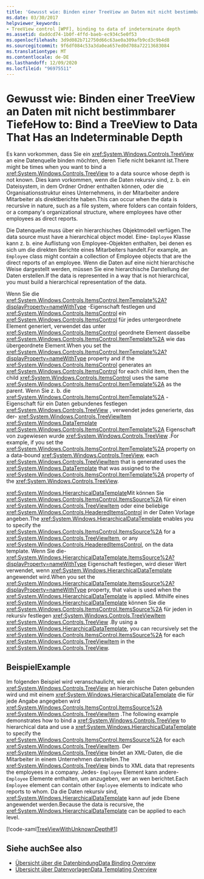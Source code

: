 ```yaml
---
title: 'Gewusst wie: Binden einer TreeView an Daten mit nicht bestimmbarer Tiefe'
ms.date: 03/30/2017
helpviewer_keywords:
- TreeView control [WPF], binding to data of indeterminate depth
ms.assetid: daddcd74-1b0f-4ffd-baeb-ec934c5e0f53
ms.openlocfilehash: 3d9d082b712750d66c63ae0a309afb9cd3c9b4d8
ms.sourcegitcommit: 9f6df084c53a3da0ea657ed0d708a72213683084
ms.translationtype: MT
ms.contentlocale: de-DE
ms.lasthandoff: 12/09/2020
ms.locfileid: "96975511"
---
```

# <a name="how-to-bind-a-treeview-to-data-that-has-an-indeterminable-depth"></a><span data-ttu-id="0657b-102">Gewusst wie: Binden einer TreeView an Daten mit nicht bestimmbarer Tiefe</span><span class="sxs-lookup"><span data-stu-id="0657b-102">How to: Bind a TreeView to Data That Has an Indeterminable Depth</span></span>
<span data-ttu-id="0657b-103">Es kann vorkommen, dass Sie ein <xref:System.Windows.Controls.TreeView> an eine Datenquelle binden möchten, deren Tiefe nicht bekannt ist.</span><span class="sxs-lookup"><span data-stu-id="0657b-103">There might be times when you want to bind a <xref:System.Windows.Controls.TreeView> to a data source whose depth is not known.</span></span>  <span data-ttu-id="0657b-104">Dies kann vorkommen, wenn die Daten rekursiv sind, z. b. ein Dateisystem, in dem Ordner Ordner enthalten können, oder die Organisationsstruktur eines Unternehmens, in der Mitarbeiter andere Mitarbeiter als direktberichte haben.</span><span class="sxs-lookup"><span data-stu-id="0657b-104">This can occur when the data is recursive in nature, such as a file system, where folders can contain folders, or a company's organizational structure, where employees have other employees as direct reports.</span></span>  
  
 <span data-ttu-id="0657b-105">Die Datenquelle muss über ein hierarchisches Objektmodell verfügen.</span><span class="sxs-lookup"><span data-stu-id="0657b-105">The data source must have a hierarchical object model.</span></span> <span data-ttu-id="0657b-106">Eine- `Employee` Klasse kann z. b. eine Auflistung von Employee-Objekten enthalten, bei denen es sich um die direkten Berichte eines Mitarbeiters handelt.</span><span class="sxs-lookup"><span data-stu-id="0657b-106">For example, an `Employee` class might contain a collection of Employee objects that are the direct reports of an employee.</span></span> <span data-ttu-id="0657b-107">Wenn die Daten auf eine nicht hierarchische Weise dargestellt werden, müssen Sie eine hierarchische Darstellung der Daten erstellen.</span><span class="sxs-lookup"><span data-stu-id="0657b-107">If the data is represented in a way that is not hierarchical, you must build a hierarchical representation of the data.</span></span>  
  
 <span data-ttu-id="0657b-108">Wenn Sie die <xref:System.Windows.Controls.ItemsControl.ItemTemplate%2A?displayProperty=nameWithType> -Eigenschaft festlegen und <xref:System.Windows.Controls.ItemsControl> ein <xref:System.Windows.Controls.ItemsControl> für jedes untergeordnete Element generiert, verwendet das unter <xref:System.Windows.Controls.ItemsControl> geordnete Element dasselbe <xref:System.Windows.Controls.ItemsControl.ItemTemplate%2A> wie das übergeordnete Element.</span><span class="sxs-lookup"><span data-stu-id="0657b-108">When you set the <xref:System.Windows.Controls.ItemsControl.ItemTemplate%2A?displayProperty=nameWithType> property and if the <xref:System.Windows.Controls.ItemsControl> generates an <xref:System.Windows.Controls.ItemsControl> for each child item, then the child <xref:System.Windows.Controls.ItemsControl> uses the same <xref:System.Windows.Controls.ItemsControl.ItemTemplate%2A> as the parent.</span></span> <span data-ttu-id="0657b-109">Wenn Sie z. b. die <xref:System.Windows.Controls.ItemsControl.ItemTemplate%2A> -Eigenschaft für ein Daten gebundenes festlegen <xref:System.Windows.Controls.TreeView> , verwendet jedes generierte, das der- <xref:System.Windows.Controls.TreeViewItem> <xref:System.Windows.DataTemplate> <xref:System.Windows.Controls.ItemsControl.ItemTemplate%2A> Eigenschaft von zugewiesen wurde <xref:System.Windows.Controls.TreeView> .</span><span class="sxs-lookup"><span data-stu-id="0657b-109">For example, if you set the <xref:System.Windows.Controls.ItemsControl.ItemTemplate%2A> property on a data-bound <xref:System.Windows.Controls.TreeView>, each <xref:System.Windows.Controls.TreeViewItem> that is generated uses the <xref:System.Windows.DataTemplate> that was assigned to the <xref:System.Windows.Controls.ItemsControl.ItemTemplate%2A> property of the <xref:System.Windows.Controls.TreeView>.</span></span>  
  
 <span data-ttu-id="0657b-110"><xref:System.Windows.HierarchicalDataTemplate>Mit können Sie <xref:System.Windows.Controls.ItemsControl.ItemsSource%2A> für einen <xref:System.Windows.Controls.TreeViewItem> oder eine beliebige <xref:System.Windows.Controls.HeaderedItemsControl> in der Daten Vorlage angeben.</span><span class="sxs-lookup"><span data-stu-id="0657b-110">The <xref:System.Windows.HierarchicalDataTemplate> enables you to specify the <xref:System.Windows.Controls.ItemsControl.ItemsSource%2A> for a <xref:System.Windows.Controls.TreeViewItem>, or any <xref:System.Windows.Controls.HeaderedItemsControl>, on the data template.</span></span> <span data-ttu-id="0657b-111">Wenn Sie die- <xref:System.Windows.HierarchicalDataTemplate.ItemsSource%2A?displayProperty=nameWithType> Eigenschaft festlegen, wird dieser Wert verwendet, wenn <xref:System.Windows.HierarchicalDataTemplate> angewendet wird.</span><span class="sxs-lookup"><span data-stu-id="0657b-111">When you set the <xref:System.Windows.HierarchicalDataTemplate.ItemsSource%2A?displayProperty=nameWithType> property, that value is used when the <xref:System.Windows.HierarchicalDataTemplate> is applied.</span></span> <span data-ttu-id="0657b-112">Mithilfe eines <xref:System.Windows.HierarchicalDataTemplate> können Sie die <xref:System.Windows.Controls.ItemsControl.ItemsSource%2A> für jeden in rekursiv festlegen <xref:System.Windows.Controls.TreeViewItem> <xref:System.Windows.Controls.TreeView> .</span><span class="sxs-lookup"><span data-stu-id="0657b-112">By using a <xref:System.Windows.HierarchicalDataTemplate>, you can recursively set the <xref:System.Windows.Controls.ItemsControl.ItemsSource%2A> for each <xref:System.Windows.Controls.TreeViewItem> in the <xref:System.Windows.Controls.TreeView>.</span></span>  
  
## <a name="example"></a><span data-ttu-id="0657b-113">Beispiel</span><span class="sxs-lookup"><span data-stu-id="0657b-113">Example</span></span>  
 <span data-ttu-id="0657b-114">Im folgenden Beispiel wird veranschaulicht, wie ein <xref:System.Windows.Controls.TreeView> an hierarchische Daten gebunden wird und mit einem <xref:System.Windows.HierarchicalDataTemplate> die für jede Angabe angegeben wird <xref:System.Windows.Controls.ItemsControl.ItemsSource%2A> <xref:System.Windows.Controls.TreeViewItem> .</span><span class="sxs-lookup"><span data-stu-id="0657b-114">The following example demonstrates how to bind a <xref:System.Windows.Controls.TreeView> to hierarchical data and use a <xref:System.Windows.HierarchicalDataTemplate> to specify the <xref:System.Windows.Controls.ItemsControl.ItemsSource%2A> for each <xref:System.Windows.Controls.TreeViewItem>.</span></span>  <span data-ttu-id="0657b-115">Der <xref:System.Windows.Controls.TreeView> bindet an XML-Daten, die die Mitarbeiter in einem Unternehmen darstellen.</span><span class="sxs-lookup"><span data-stu-id="0657b-115">The <xref:System.Windows.Controls.TreeView> binds to XML data that represents the employees in a company.</span></span>  <span data-ttu-id="0657b-116">Jedes- `Employee` Element kann andere- `Employee` Elemente enthalten, um anzugeben, wer an wen berichtet.</span><span class="sxs-lookup"><span data-stu-id="0657b-116">Each `Employee` element can contain other `Employee` elements to indicate who reports to whom.</span></span> <span data-ttu-id="0657b-117">Da die Daten rekursiv sind, <xref:System.Windows.HierarchicalDataTemplate> kann auf jede Ebene angewendet werden.</span><span class="sxs-lookup"><span data-stu-id="0657b-117">Because the data is recursive, the <xref:System.Windows.HierarchicalDataTemplate> can be applied to each level.</span></span>  
  
 [!code-xaml[TreeViewWithUnknownDepth#1](~/samples/snippets/csharp/VS_Snippets_Wpf/TreeViewWithUnknownDepth/CS/Window1.xaml#1)]  
  
## <a name="see-also"></a><span data-ttu-id="0657b-118">Siehe auch</span><span class="sxs-lookup"><span data-stu-id="0657b-118">See also</span></span>

- [<span data-ttu-id="0657b-119">Übersicht über die Datenbindung</span><span class="sxs-lookup"><span data-stu-id="0657b-119">Data Binding Overview</span></span>](/dotnet/desktop-wpf/data/data-binding-overview)
- [<span data-ttu-id="0657b-120">Übersicht über Datenvorlagen</span><span class="sxs-lookup"><span data-stu-id="0657b-120">Data Templating Overview</span></span>](../data/data-templating-overview.md)
